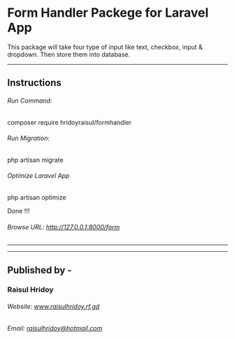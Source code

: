 # Form Handler Packege for Laravel App

This package will take four type of input like text, checkbox, input & dropdown. Then store them into database.

-------------------------------------------
## Instructions

###### Run Command: 
composer require hridoyraisul/formhandler

###### Run Migration:
php artisan migrate

###### Optimize Laravel App
php artisan optimize

Done !!!

###### Browse URL: http://127.0.0.1:8000/form

---------------------------------------------
---------------------------------------------

## Published by - 
### Raisul Hridoy 
###### Website: www.raisulhridoy.rf.gd
###### Email: raisulhridoy@hotmail.com

